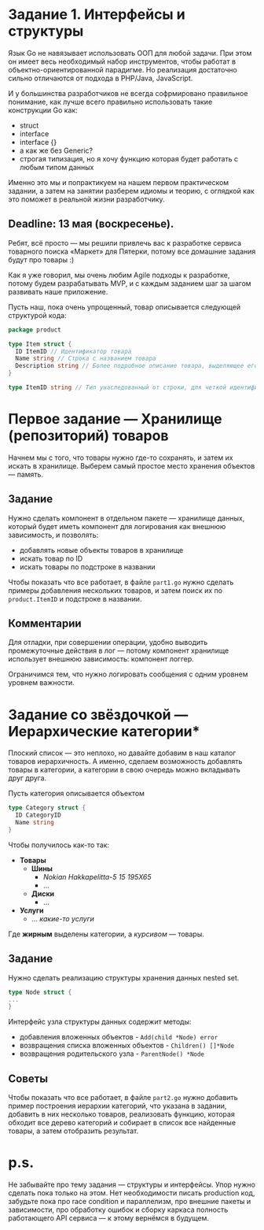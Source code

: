 # Задание 1. Интерфейсы и структуры

Язык Go не навязывает использовать ООП для любой задачи.
При этом он имеет весь необходимый набор инструментов, чтобы работат в
объектно-ориентированной парадигме. Но реализация достаточно сильно
отличаются от подхода в PHP/Java, JavaScript.

И у большинства разработчиков не всегда софрмировано правильное понимание,
как лучше всего правильно использовать такие конструкции Go как:

- struct
- interface
- interface {}
- а как же без Generic?
- строгая типизация, но я хочу функцию которая будет работать с любым типом данных

Именно это мы и попрактикуем на нашем первом практическом задании, а затем
на занятии разберем идиомы и теорию, с оглядкой как это поможет в реальной
жизни разработчику.

## Deadline: 13 мая (воскресенье).

Ребят, всё просто — мы решили привлечь вас к разработке сервиса товарного поиска «Маркет» для Пятерки, потому все домашние задания будут про товары :)

Как я уже говорил, мы очень любим Agile подходы к разработке, потому будем разрабатывать MVP, и с каждым заданием шаг за шагом развивать наше приложение.

Пусть наш, пока очень упрощенный, товар описывается следующей структурой кода:

```go
package product

type Item struct {
  ID ItemID // Идентификатор товара
  Name string // Строка с названием товара
  Description string // Более подробное описание товара, выделяющее его отличительные признаки и предназначение
}

type ItemID string // Тип унаследованный от строки, для четкой идентификации товаров
```

# Первое задание — Хранилище (репозиторий) товаров

Начнем мы с того, что товары нужно где-то сохранять, и затем их искать в хранилище. Выберем самый простое место хранения объектов —  память.

## Задание
Нужно сделать компонент в отдельном пакете — хранилище данных, который будет иметь компонент для логирования как внешнюю зависимость, и позволять:

  - добавлять новые объекты товаров в хранилище
  - искать товар по ID
  - искать товары по подстроке в названии

Чтобы показать что все работает, в файле `part1.go` нужно сделать примеры добавления нескольких товаров, и затем поиск их по `product.ItemID` и подстроке в названии.

## Комментарии
Для отладки, при совершении операции,  удобно выводить промежуточные действия в лог — потому компонент хранилище использует внешнюю зависимость: компонент логгер.

Ограничимся тем, что нужно логировать сообщения с одним уровнем уровнем важности.

# Задание со звёздочкой — Иерархические категории*
Плоский список — это неплохо, но давайте добавим в наш каталог товаров иерархичность. А именно, сделаем возможность добавлять товары в категории, а категории в свою очередь можно вкладывать друг друга.

Пусть категория описывается объектом

```go
type Category struct {
  ID CategoryID
  Name string
}
```

Чтобы получилось как-то так:
- **Товары**
  - **Шины**
    - *Nokian Hakkapelitta-5 15 195X65*
    - ...
  - **Диски**
    - ...
- **Услуги**
    - … *какие-то услуги*

Где **жирным** выделены категории, а *курсивом* — товары.

## Задание
Нужно сделать реализацию структуры хранения данных nested set.

```go
type Node struct {
...
}
```

Интерфейс узла структуры данных содержит методы:
- добавления вложенных объектов - `Add(child *Node) error`
- возвращения списка вложенных объектов - `Children() []*Node`
- возвращения родительского узла - `ParentNode() *Node`


## Советы

Чтобы показать что все работает, в файле `part2.go` нужно
добавить пример построения иерархии категорий, что указана в задании,
добавить в них несколько товаров,
реализовать функцию, которая обходит все дерево категорий и собирает в список все найденные товары, а затем отобразить результат.

# p.s.
Не забывайте про тему задания — структуры и интерфейсы. Упор нужно сделать пока только на этом. Нет необходимости писать production код, забудьте пока про race condition и параллелизм, про внешние пакеты и зависимости, про обработку ошибок и сборку каркаса полность работающего API сервиса — к этому вернёмся в будущем.

